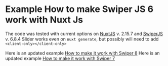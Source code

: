 # Example How to make Swiper JS 6 work with Nuxt Js

The code was tested with current options on [NuxtJS](https://nuxtjs.org/) v. 2.15.7 and [SwiperJS](https://swiperjs.com/) v. 6.8.4
Slider works even on `nuxt generate`, but possibly will need to add `<client-only></client-only>`


Here is an updated example [How to make it work with Swiper 8](https://github.com/seosmmbusiness/NuxtJs-SwiperJs8)
Here is an updated example [How to make it work with Swiper 7](https://github.com/seosmmbusiness/NuxtJs-SwiperJs7)
